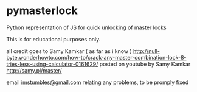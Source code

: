 # pymasterlock
Python representation of JS for quick unlocking of master locks

This is for educational purposes only.


all credit goes to Samy Kamkar ( as far as i know )
http://null-byte.wonderhowto.com/how-to/crack-any-master-combination-lock-8-tries-less-using-calculator-0161629/
posted on youtube by Samy Kamkar
http://samy.pl/master/

email imstumbles@gmail.com relating any problems, to be promply fixed
